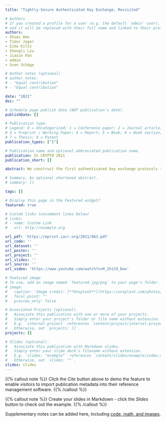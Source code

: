 ```yaml
---
title: "Tightly-Secure Authenticated Key Exchange, Revisited"

# Authors
# If you created a profile for a user (e.g. the default `admin` user), write the username (folder name) here 
# and it will be replaced with their full name and linked to their profile.
authors:
- Shuai Han
- Tibor Jager
- Eike Kiltz
- Shengli Liu
- Jiaxin Pan
- admin
- Sven Schäge

# Author notes (optional)
# author_notes:
# - "Equal contribution"
# - "Equal contribution"

date: "2021"
doi: ""

# Schedule page publish date (NOT publication's date).
publishDate: []

# Publication type.
# Legend: 0 = Uncategorized; 1 = Conference paper; 2 = Journal article;
# 3 = Preprint / Working Paper; 4 = Report; 5 = Book; 6 = Book section;
# 7 = Thesis; 8 = Patent
publication_types: ["1"]

# Publication name and optional abbreviated publication name.
publication: In CRYPTO 2021
publication_short: []

abstract: We construct the first authenticated key exchange protocols that achieve tight security in the *standard model*. Previous works either relied on techniques that seem to inherently require a random oracle, or achieved only ``Multi-Bit-Guess'' security, which is not known to compose tightly, for instance, to build a secure channel. Our constructions are generic, based on digital signatures and key encapsulation mechanisms (KEMs). The main technical challenges we resolve is to determine suitable KEM security notions which on the one hand are strong enough to yield tight security, but at the same time weak enough to be efficiently instantiable in the standard model, based on standard techniques such as universal hash proof systems. Digital signature schemes with tight multi-user security in presence of adaptive corruptions are a central building block, which is used in all known constructions of tightly-secure AKE with full forward security. We identify a subtle gap in the security proof of the only previously known efficient standard model scheme by Bader et al. (TCC 2015). We develop a new variant, which yields the currently most efficient signature scheme that achieves this strong security notion without random oracles and based on standard hardness assumptions.

# Summary. An optional shortened abstract.
# summary: []

tags: []

# Display this page in the Featured widget?
featured: true

# Custom links (uncomment lines below)
# links:
# - name: Custom Link
#   url: http://example.org

url_pdf: 'https://eprint.iacr.org/2021/863.pdf'
url_code: ''
url_dataset: ''
url_poster: ''
url_project: ''
url_slides: ''
url_source: ''
url_video: 'https://www.youtube.com/watch?v=H_2hiCO_Dow'

# Featured image
# To use, add an image named `featured.jpg/png` to your page's folder. 
# image:
#   caption: 'Image credit: [**Unsplash**](https://unsplash.com/photos/pLCdAaMFLTE)'
#   focal_point: ""
#   preview_only: false

# Associated Projects (optional).
#   Associate this publication with one or more of your projects.
#   Simply enter your project's folder or file name without extension.
#   E.g. `internal-project` references `content/project/internal-project/index.md`.
#   Otherwise, set `projects: []`.
projects: []

# Slides (optional).
#   Associate this publication with Markdown slides.
#   Simply enter your slide deck's filename without extension.
#   E.g. `slides: "example"` references `content/slides/example/index.md`.
#   Otherwise, set `slides: ""`.
slides: slides
---
```


{{% callout note %}}
Click the *Cite* button above to demo the feature to enable visitors to import publication metadata into their reference management software.
{{% /callout %}}

{{% callout note %}}
Create your slides in Markdown - click the *Slides* button to check out the example.
{{% /callout %}}

Supplementary notes can be added here, including [code, math, and images](https://wowchemy.com/docs/writing-markdown-latex/).

